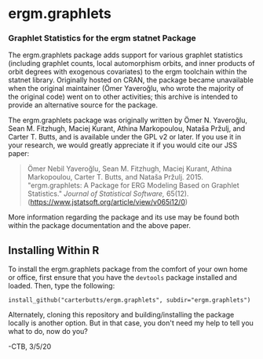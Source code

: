 # ergm.graphlets

### Graphlet Statistics for the ergm statnet Package

The ergm.graphlets package adds support for various graphlet statistics (including graphlet counts, local automorphism orbits, and inner products of orbit degrees with exogenous covariates) to the ergm toolchain within the statnet library.  Originally hosted on CRAN, the package became unavailable when the original maintainer (Ömer Yaveroğlu, who wrote the majority of the original code) went on to other activities; this archive is intended to provide an alternative source for the package.

The ergm.graphlets package was originally written by Ömer N. Yaveroğlu, Sean M. Fitzhugh, Maciej Kurant, Athina Markopoulou, Nataša Pržulj, and Carter T. Butts, and is available under the GPL v2 or later.  If you use it in your research, we would greatly appreciate it if you would cite our JSS paper:

> Ömer Nebil Yaveroğlu, Sean M. Fitzhugh, Maciej Kurant, Athina Markopoulou, Carter T. Butts, and Nataša Pržulj.  2015.  "ergm.graphlets: A Package for ERG Modeling Based on Graphlet Statistics."  *Journal of Statistical Software,* 65(12).  (https://www.jstatsoft.org/article/view/v065i12/0)

More information regarding the package and its use may be found both within the package documentation and the above paper.

## Installing Within R

To install the ergm.graphlets package from the comfort of your own home or office, first ensure that you have the `devtools` package installed and loaded.  Then, type the following:

	install_github("carterbutts/ergm.graphlets", subdir="ergm.graphlets")

Alternately, cloning this repository and building/installing the package locally is another option.  But in that case, you don't need my help to tell you what to do, now do you?

\-CTB, 3/5/20
